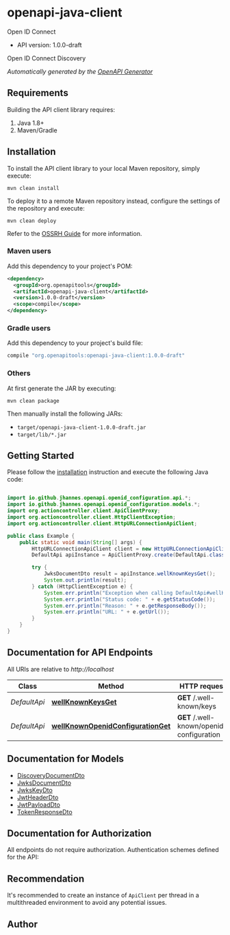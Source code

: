 # openapi-java-client

Open ID Connect

- API version: 1.0.0-draft

Open ID Connect Discovery


*Automatically generated by the [OpenAPI Generator](https://openapi-generator.tech)*

## Requirements

Building the API client library requires:

1. Java 1.8+
2. Maven/Gradle

## Installation

To install the API client library to your local Maven repository, simply execute:

```shell
mvn clean install
```

To deploy it to a remote Maven repository instead, configure the settings of the repository and execute:

```shell
mvn clean deploy
```

Refer to the [OSSRH Guide](http://central.sonatype.org/pages/ossrh-guide.html) for more information.

### Maven users

Add this dependency to your project's POM:

```xml
<dependency>
  <groupId>org.openapitools</groupId>
  <artifactId>openapi-java-client</artifactId>
  <version>1.0.0-draft</version>
  <scope>compile</scope>
</dependency>
```

### Gradle users

Add this dependency to your project's build file:

```groovy
compile "org.openapitools:openapi-java-client:1.0.0-draft"
```

### Others

At first generate the JAR by executing:

```shell
mvn clean package
```

Then manually install the following JARs:

- `target/openapi-java-client-1.0.0-draft.jar`
- `target/lib/*.jar`

## Getting Started

Please follow the [installation](#installation) instruction and execute the following Java code:

```java

import io.github.jhannes.openapi.openid_configuration.api.*;
import io.github.jhannes.openapi.openid_configuration.models.*;
import org.actioncontroller.client.ApiClientProxy;
import org.actioncontroller.client.HttpClientException;
import org.actioncontroller.client.HttpURLConnectionApiClient;

public class Example {
    public static void main(String[] args) {
        HttpURLConnectionApiClient client = new HttpURLConnectionApiClient("http://localhost");
        DefaultApi apiInstance = ApiClientProxy.create(DefaultApi.class, httpClient);

        try {
            JwksDocumentDto result = apiInstance.wellKnownKeysGet();
            System.out.println(result);
        } catch (HttpClientException e) {
            System.err.println("Exception when calling DefaultApi#wellKnownKeysGet");
            System.err.println("Status code: " + e.getStatusCode());
            System.err.println("Reason: " + e.getResponseBody());
            System.err.println("URL: " + e.getUrl());
        }
    }
}

```

## Documentation for API Endpoints

All URIs are relative to *http://localhost*

Class | Method | HTTP request | Description
------------ | ------------- | ------------- | -------------
*DefaultApi* | [**wellKnownKeysGet**](docs/DefaultApi.md#wellKnownKeysGet) | **GET** /.well-known/keys | 
*DefaultApi* | [**wellKnownOpenidConfigurationGet**](docs/DefaultApi.md#wellKnownOpenidConfigurationGet) | **GET** /.well-known/openid-configuration | 


## Documentation for Models

 - [DiscoveryDocumentDto](docs/DiscoveryDocumentDto.md)
 - [JwksDocumentDto](docs/JwksDocumentDto.md)
 - [JwksKeyDto](docs/JwksKeyDto.md)
 - [JwtHeaderDto](docs/JwtHeaderDto.md)
 - [JwtPayloadDto](docs/JwtPayloadDto.md)
 - [TokenResponseDto](docs/TokenResponseDto.md)


## Documentation for Authorization

All endpoints do not require authorization.
Authentication schemes defined for the API:

## Recommendation

It's recommended to create an instance of `ApiClient` per thread in a multithreaded environment to avoid any potential issues.

## Author




